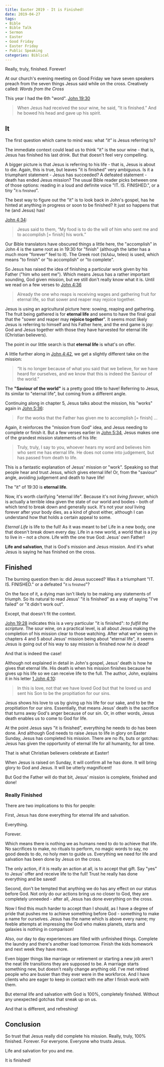 ```yaml
---
title: Easter 2019 - It is Finished!
date: 2019-04-27
tags:
- Bible
- Bible Talk
- Sermon
- Easter
- Good Friday
- Easter Friday
- Public Speaking 
categories: Biblical
---
```


Really, truly, finished. Forever!

<!-- more --> 

At our church's evening meeting on Good Friday we have seven speakers preach from the seven things Jesus said while on the cross.
Creatively called: *Words from the Cross*

This year I had the 6th "word".
[John 19:30](https://www.biblegateway.com/passage/?search=John+19%3A30)

> When Jesus had received the sour wine, 
> he said, “It is finished.” 
> And he bowed his head and gave up his spirit. 


## It

The first question which came to mind was: what *"it"* is Jesus referring to?

The immediate context could lead us to think "it" is the sour wine - that is, Jesus has finished his last drink.
But that doesn't feel very compelling.

A bigger picture is that Jesus is referring to his life - that is, Jesus is about to die.
Again, this is true, but leaves "it is finished" very ambiguous.
Is it a triumphant statement - Jesus has succeeded?
A defeated statement - death has ended Jesus mission?
The usual Bible reader picks between one of those options: reading in a loud and definite voice "IT. IS. FINISHED.", or a tiny "<small>it is finished</small>".

The best way to figure out the "it" is to look back in John's gospel, has he hinted at anything in progress or soon to be finished?
It just so happens that he (and Jesus) has!

[John 4:34](https://www.biblegateway.com/passage/?search=John+4%3A34):

> Jesus said to them, 
> “My food is to do the will of him who sent me 
> and to accomplish [= finish] his work.”

Our Bible translators have obscured things a little here, the "accomplish" in John 4 is the same root as in 19:30 for "finish" (although the latter has a much more "forever" feel to it).
The Greek root (τελέω, teleo) is used, which means "to finish" or "to accomplish" or "to complete".

So Jesus has raised the idea of finishing a particular work given by his Father ("him who sent me").
Which means Jesus has a rather important sounding, God given mission, but we still don't really know what it is.
Until we read on a few verses to [John 4:36](https://www.biblegateway.com/passage/?search=John+4%3A36)

> Already the one who reaps is receiving wages
> and gathering fruit for eternal life, so
> that sower and reaper may rejoice together.

Jesus is using an agricultural picture here: sowing, reaping and gathering.
The fruit being gathered is for **eternal life** and seems to have the final goal that the "sower and reaper may **rejoice together**".
It seems most likely Jesus is referring to himself and his Father here, and the end game is joy: God and Jesus together with those they have harvested for eternal life (Christian believers).

The point in our little search is that **eternal life** is what's on offer.

A little further along in [John 4:42](https://www.biblegateway.com/passage/?search=John+4%3A42), we get a slightly different take on the mission:

> “It is no longer because of what you said that we believe,
> for we have heard for ourselves, 
> and we know that this is indeed 
> the Saviour of the world.”

The **"Saviour of the world"** is a pretty good title to have!
Referring to Jesus, its similar to "eternal life", but coming from a different angle.

Continuing along in chapter 5, Jesus talks about the mission, his "works" again in [John 5:36](https://www.biblegateway.com/passage/?search=John+5%3A36):

> For the works that the Father 
> has given me to accomplish [= finish] ...

Again, it reinforces the "mission from God" idea, and Jesus needing to complete or finish it.
But a few verses earlier in [John 5:34](https://www.biblegateway.com/passage/?search=John+5%3A34), Jesus
makes one of the grandest mission statements of his life:

> Truly, truly, I say to you,
> whoever hears my word 
> and believes him who sent me
> has eternal life. 
> He does not come into judgement, 
> but has passed from death to life.

This is a fantastic explanation of Jesus' mission or "work".
Speaking so that people hear and trust Jesus, which gives eternal life!
Or, from the "saviour" angle, avoiding judgement and death to have life!

The "it" of 19:30 is **eternal life**.

Now, it's worth clarifying "eternal life".
Because it's not *living forever*, which is actually a terrible idea given the state of our world and bodies - both of which tend to break down and generally suck.
It's not your *soul* living forever after your body dies, as a kind of ghost either, although I can understand how that holds a certain appeal to some.

*Eternal Life* is life to the full! As it was meant to be! 
Life in a new body, one that doesn't break down every day. 
Life in a new world, a world that is a joy to live in – not a chore. 
Life with the one true God: Jesus’ own Father!

**Life and salvation**, that is God's mission and Jesus mission.
And it's what Jesus is saying he has finished on the cross.


## Finished

The burning question then is: did Jesus succeed?
Was it a triumphant "IT. IS. FINISHED." or a defeated "<small>it is finished</small>"?

On the face of it, a dying man isn't likely to be making any statements of triumph.
So its natural to read Jesus' "it is finished" as a way of saying "I've failed" or "it didn't work out".

Except, that doesn't fit the context.

[John 19:28](https://www.biblegateway.com/passage/?search=John+19%3A28) indicates this is a very particular "it is finished": *to fulfill the scripture*.
The sour wine, on a practical level, is all about Jesus making the completion of his mission clear to those watching.
After what we've seen in chapters 4 and 5 about Jesus' mission being about "eternal life", it seems Jesus is going out of his way to say mission is finished *now he is dead!*

And that is indeed the case!

Although not explained in detail in John's gospel, Jesus' death is how he gives that eternal life.
His death is when his mission finishes because he gives up his life so we can receive life to the full.
The author, John, explains it in his letter [1 John 4:10](https://www.biblegateway.com/passage/?search=1+John+4%3A10):

> In this is love, 
> not that we have loved God 
> but that he loved us 
> and sent his Son to be the propitiation for our sins. 

Jesus shows his love to us by giving up his life for our sake, and to be the propitiation for our sins.
Essentially, that means Jesus' death is the sacrifice that turns away God's anger because of our sin.
Or, in other words, Jesus death enables us to come to God for life.

At the point Jesus says "it is finished", everything he needs to do has been done.
And although God needs to raise Jesus to life in glory on Easter Sunday, Jesus has completed his mission.
There are no ifs, buts or gotchas: Jesus has given the opportunity of eternal life for all humanity, for all time.

That is what Christian believers celebrate at Easter!

When Jesus is raised on Sunday, it will confirm all he has done.
It will bring glory to God and Jesus.
It will be utterly magnificent!

But God the Father will do that bit, Jesus' mission is complete, finished and done!


### Really Finished

There are two implications to this for people:

First, Jesus has done everything for eternal life and salvation.

Everything.

Forever.

Which means there is nothing we as humans need to do to achieve that life.
No sacrifices to make, no rituals to perform, no magic words to say, no good deeds to do, no holy men to guide us.
Everything we need for life and salvation has been done by Jesus on the cross.

The only action, if it is really an action at all, is to accept that gift.
Say "yes" to Jesus' offer and receive life to the full!
Trust he really has done everything and be saved!

Second, don't be tempted that anything we do has any effect on our status before God.
Not only do our actions bring us no closer to God, they are completely unneeded - after all, Jesus has done everything on the cross.

Now I find this much harder to accept than I should, as I have a degree of pride that pushes me to achieve something before God - something to make a name for ourselves.
Jesus has the name which is above every name; my feeble attempts at impressing the God who makes planets, starts and galaxies is nothing in comparison!

Also, our day to day experiences are filled with unfinished things.
Complete the laundry and there's another load tomorrow.
Finish the kids homework and next week they have more.

Even bigger things like marriage or retirement or starting a new job aren't the neat life transitions they are supposed to be.
A marriage starts something new, but doesn't really change anything old.
I've met retired people who are busier than they ever were in the workforce.
And I have clients who are eager to keep in contact with me after I finish work with them.

But eternal life and salvation with God is 100%, completely finished. 
Without any unexpected gotchas that sneak up on us.

And that is different, and refreshing!

## Conclusion 

So trust that Jesus really did complete his mission.
Really, truly, 100% finished.
Forever. For everyone.
Everyone who trusts Jesus.

Life and salvation for you and me.

It is finished!

